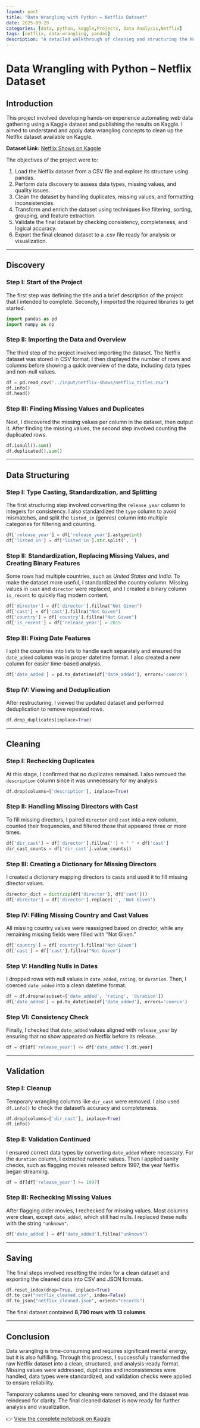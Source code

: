 ```yaml
---
layout: post
title: "Data Wrangling with Python – Netflix Dataset"
date: 2025-09-29
categories: [data, python, kaggle,Projects, Data Analysis,Netflix]
tags: [netflix, data-wrangling, pandas]
description: "A detailed walkthrough of cleaning and structuring the Netflix dataset using Python on Kaggle."
---
```


# Data Wrangling with Python – Netflix Dataset

## Introduction

This project involved developing hands-on experience automating web data gathering using a Kaggle dataset and publishing the results on Kaggle. I aimed to understand and apply data wrangling concepts to clean up the Netflix dataset available on Kaggle.

**Dataset Link:** [Netflix Shows on Kaggle](https://www.kaggle.com/datasets/shivamb/netflix-shows)

The objectives of the project were to:

1. Load the Netflix dataset from a CSV file and explore its structure using pandas.
2. Perform data discovery to assess data types, missing values, and quality issues.
3. Clean the dataset by handling duplicates, missing values, and formatting inconsistencies.
4. Transform and enrich the dataset using techniques like filtering, sorting, grouping, and feature extraction.
5. Validate the final dataset by checking consistency, completeness, and logical accuracy.
6. Export the final cleaned dataset to a .csv file ready for analysis or visualization.

---

## Discovery

### Step I: Start of the Project

The first step was defining the title and a brief description of the project that I intended to complete. Secondly, I imported the required libraries to get started.

```python
import pandas as pd
import numpy as np
```

### Step II: Importing the Data and Overview

The third step of the project involved importing the dataset. The Netflix dataset was stored in CSV format. I then displayed the number of rows and columns before showing a quick overview of the data, including data types and non-null values.

```python
df = pd.read_csv("../input/netflix-shows/netflix_titles.csv")
df.info()
df.head()
```

### Step III: Finding Missing Values and Duplicates

Next, I discovered the missing values per column in the dataset, then output it. After finding the missing values, the second step involved counting the duplicated rows.

```python
df.isnull().sum()
df.duplicated().sum()
```

---

## Data Structuring

### Step I: Type Casting, Standardization, and Splitting

The first structuring step involved converting the `release_year` column to integers for consistency. I also standardized the `type` column to avoid mismatches, and split the `listed_in` (genres) column into multiple categories for filtering and counting.

```python
df['release_year'] = df['release_year'].astype(int)
df['listed_in'] = df['listed_in'].str.split(', ')
```

### Step II: Standardization, Replacing Missing Values, and Creating Binary Features

Some rows had multiple countries, such as *United States and India*. To make the dataset more useful, I standardized the country column. Missing values in `cast` and `director` were replaced, and I created a binary column `is_recent` to quickly flag modern content.

```python
df['director'] = df['director'].fillna("Not Given")
df['cast'] = df['cast'].fillna("Not Given")
df['country'] = df['country'].fillna("Not Given")
df['is_recent'] = df['release_year'] > 2015
```

### Step III: Fixing Date Features

I split the countries into lists to handle each separately and ensured the `date_added` column was in proper datetime format. I also created a new column for easier time-based analysis.

```python
df['date_added'] = pd.to_datetime(df['date_added'], errors='coerce')
```

### Step IV: Viewing and Deduplication

After restructuring, I viewed the updated dataset and performed deduplication to remove repeated rows.

```python
df.drop_duplicates(inplace=True)
```

---

## Cleaning

### Step I: Rechecking Duplicates

At this stage, I confirmed that no duplicates remained. I also removed the `description` column since it was unnecessary for my analysis.

```python
df.drop(columns=['description'], inplace=True)
```

### Step II: Handling Missing Directors with Cast

To fill missing directors, I paired `director` and `cast` into a new column, counted their frequencies, and filtered those that appeared three or more times.

```python
df['dir_cast'] = df['director'].fillna('') + " " + df['cast']
dir_cast_counts = df['dir_cast'].value_counts()
```

### Step III: Creating a Dictionary for Missing Directors

I created a dictionary mapping directors to casts and used it to fill missing director values.

```python
director_dict = dict(zip(df['director'], df['cast']))
df['director'] = df['director'].replace('', 'Not Given')
```

### Step IV: Filling Missing Country and Cast Values

All missing country values were reassigned based on director, while any remaining missing fields were filled with “Not Given.”

```python
df['country'] = df['country'].fillna("Not Given")
df['cast'] = df['cast'].fillna("Not Given")
```

### Step V: Handling Nulls in Dates

I dropped rows with null values in `date_added`, `rating`, or `duration`. Then, I coerced `date_added` into a clean datetime format.

```python
df = df.dropna(subset=['date_added', 'rating', 'duration'])
df['date_added'] = pd.to_datetime(df['date_added'], errors='coerce')
```

### Step VI: Consistency Check

Finally, I checked that `date_added` values aligned with `release_year` by ensuring that no show appeared on Netflix before its release.

```python
df = df[df['release_year'] <= df['date_added'].dt.year]
```

---

## Validation

### Step I: Cleanup

Temporary wrangling columns like `dir_cast` were removed. I also used `df.info()` to check the dataset’s accuracy and completeness.

```python
df.drop(columns=['dir_cast'], inplace=True)
df.info()
```

### Step II: Validation Continued

I ensured correct data types by converting `date_added` where necessary. For the `duration` column, I extracted numeric values. Then I applied sanity checks, such as flagging movies released before 1997, the year Netflix began streaming.

```python
df = df[df['release_year'] >= 1997]
```

### Step III: Rechecking Missing Values

After flagging older movies, I rechecked for missing values. Most columns were clean, except `date_added`, which still had nulls. I replaced these nulls with the string `"unknown"`.

```python
df['date_added'] = df['date_added'].fillna("unknown")
```

---

## Saving

The final steps involved resetting the index for a clean dataset and exporting the cleaned data into CSV and JSON formats.

```python
df.reset_index(drop=True, inplace=True)
df.to_csv("netflix_cleaned.csv", index=False)
df.to_json("netflix_cleaned.json", orient="records")
```

The final dataset contained **8,790 rows with 13 columns**.

---

## Conclusion

Data wrangling is time-consuming and requires significant mental energy, but it is also fulfilling. Through this process, I successfully transformed the raw Netflix dataset into a clean, structured, and analysis-ready format. Missing values were addressed, duplicates and inconsistencies were handled, data types were standardized, and validation checks were applied to ensure reliability.

Temporary columns used for cleaning were removed, and the dataset was reindexed for clarity. The final cleaned dataset is now ready for further analysis and visualization.

👉 [View the complete notebook on Kaggle](https://www.kaggle.com/code/mirriamjepleting/mirriam-jepleting-cs-da02-25087)

